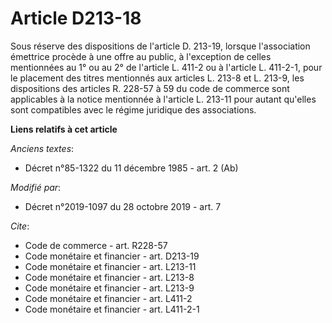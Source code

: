 # Article D213-18

Sous réserve des dispositions de l'article D. 213-19, lorsque l'association émettrice procède à une offre au public, à
l'exception de celles mentionnées au 1° ou au 2° de l'article L. 411-2 ou à l'article L. 411-2-1, pour le placement des
titres mentionnés aux articles L. 213-8 et L. 213-9, les dispositions des articles R. 228-57 à 59 du code de commerce sont
applicables à la notice mentionnée à l'article L. 213-11 pour autant qu'elles sont compatibles avec le régime juridique des
associations.

**Liens relatifs à cet article**

_Anciens textes_:

  - Décret n°85-1322 du 11 décembre 1985 - art. 2 (Ab)

_Modifié par_:

  - Décret n°2019-1097 du 28 octobre 2019 - art. 7

_Cite_:

  - Code de commerce - art. R228-57
  - Code monétaire et financier - art. D213-19
  - Code monétaire et financier - art. L213-11
  - Code monétaire et financier - art. L213-8
  - Code monétaire et financier - art. L213-9
  - Code monétaire et financier - art. L411-2
  - Code monétaire et financier - art. L411-2-1
